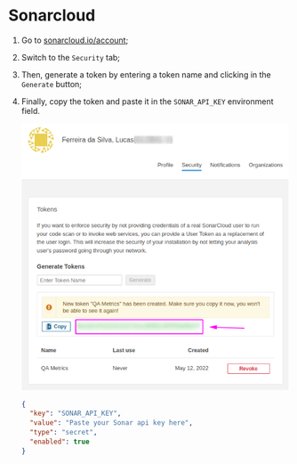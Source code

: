 # Sonarcloud

1. Go to [sonarcloud.io/account](https://sonarcloud.io/account);
2. Switch to the `Security` tab;
3. Then, generate a token by entering a token name and clicking in the `Generate` button;
4. Finally, copy the token and paste it in the `SONAR_API_KEY` environment field.

    ![Sonar API Key](resources/sonar/sonar_copy_token.png)

    ```json
    {
      "key": "SONAR_API_KEY",
      "value": "Paste your Sonar api key here",
      "type": "secret",
      "enabled": true
    }
    ```
